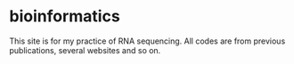 # bioinformatics

This site is for my practice of RNA sequencing. 
All codes are from previous publications, several websites and so on.
